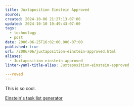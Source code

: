 ```yaml
---
title: Juxtaposition Einstein Approved
source: 
created: 2024-10-06 21:27:13-07:00
updated: 2024-10-10 10:49:43-07:00
tags:
  - technology
  - post
date: 2006-06-25T16:02:00.000-07:00
published: true
url: /2006/06/juxtaposition-einstein-approved.html
aliases:
  - Juxtaposition-einstein-approved
linter-yaml-title-alias: Juxtaposition-einstein-approved

---roved
---
```



This is so cool.  
  
[Einstein's task list generator](http://www.hetemeel.com/einsteinform.php "Einstein's Task List")  
  
<!-- ![](einsteinshow.php.jpg) -->
